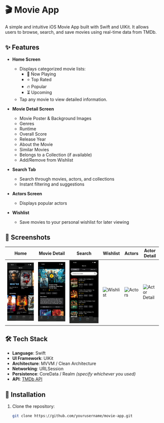 # 🎬 Movie App

A simple and intuitive iOS Movie App built with Swift and UIKit. It allows users to browse, search, and save movies using real-time data from TMDb.

## ✨ Features

- **Home Screen**  
  - Displays categorized movie lists:
    - 🎥 Now Playing  
    - ⭐ Top Rated  
    - 🔥 Popular  
    - ⏳ Upcoming  
  - Tap any movie to view detailed information.

- **Movie Detail Screen**  
  - Movie Poster & Background Images  
  - Genres  
  - Runtime  
  - Overall Score  
  - Release Year  
  - About the Movie  
  - Similar Movies  
  - Belongs to a Collection (if available)  
  - Add/Remove from Wishlist  

- **Search Tab**  
  - Search through movies, actors, and collections  
  - Instant filtering and suggestions

- **Actors Screen**  
  - Displays popular actors

- **Wishlist**  
  - Save movies to your personal wishlist for later viewing

## 📸 Screenshots

| Home | Movie Detail | Search | Wishlist | Actors | Actor Detail |
|------|---------------|--------|----------|--------|---------------|
| ![Home](https://github.com/Elnur416/MovieApp/blob/a2c7aced12e9359be77cead87aef6ee23e9990d1/Simulator%20Screenshot%20-%20iPhone%2016%20Pro%20-%202025-08-04%20at%2015.21.11.png) | ![Detail](https://github.com/Elnur416/MovieApp/blob/ce54d0a7c0a1b24866284ed3134e7792871a4de3/Simulator%20Screenshot%20-%20iPhone%2016%20Pro%20-%202025-08-04%20at%2015.30.27.png) | ![Search](https://github.com/Elnur416/MovieApp/blob/9f57402ef596d220ab9ae76e5c1e724b48e6e48b/Simulator%20Screenshot%20-%20iPhone%2016%20Pro%20-%202025-08-04%20at%2015.39.23.png) | ![Wishlist](screenshots/wishlist.png) | ![Actors](screenshots/actors.png) | ![Actor Detail](screenshots/actor_detail.png) |
## 🛠 Tech Stack

- **Language**: Swift  
- **UI Framework**: UIKit  
- **Architecture**: MVVM / Clean Architecture  
- **Networking**: URLSession  
- **Persistence**: CoreData / Realm *(specify whichever you used)*  
- **API**: [TMDb API](https://developer.themoviedb.org/)

## 🚀 Installation

1. Clone the repository:
   ```bash
   git clone https://github.com/yourusername/movie-app.git
